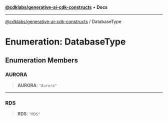 [**@cdklabs/generative-ai-cdk-constructs**](../README.md) • **Docs**

***

[@cdklabs/generative-ai-cdk-constructs](../README.md) / DatabaseType

# Enumeration: DatabaseType

## Enumeration Members

### AURORA

> **AURORA**: `"Aurora"`

***

### RDS

> **RDS**: `"RDS"`
